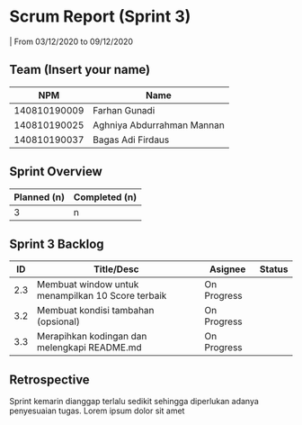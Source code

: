 # Scrum Report (Sprint 3)
| From 03/12/2020 to 09/12/2020

## Team (Insert your name)
| NPM           | Name        |
| ------------- |-------------|
| 140810190009  | Farhan Gunadi    |
| 140810190025  | Aghniya Abdurrahman Mannan    |
| 140810190037  | Bagas Adi Firdaus |

## Sprint Overview
| Planned (n)   | Completed (n) |
| ------------- |-------------- |
| 3             | n             |

## Sprint 3 Backlog

| ID  | Title/Desc | Asignee | Status |
| --- | ---------- | ------- | ------ |
| 2.3 | Membuat window untuk menampilkan 10 Score terbaik | On Progress |
| 3.2 | Membuat kondisi tambahan (opsional) | On Progress |
| 3.3 | Merapihkan kodingan dan melengkapi README.md | On Progress |

## Retrospective 

Sprint kemarin dianggap terlalu sedikit sehingga diperlukan adanya penyesuaian tugas. Lorem ipsum dolor sit amet

